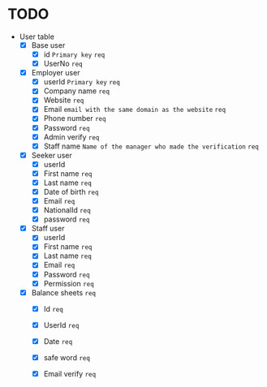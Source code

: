# __TODO__

* User table
    * [x] Base user
        * [x] id `Primary key` `req`
        * [x] UserNo `req`
    * [x] Employer user
        * [x] userId `Primary key`  `req`
        * [x] Company name `req`
        * [x] Website `req`
        * [x] Email `email with the same domain as the website` `req`
        * [x] Phone number `req`
        * [x] Password `req`
        * [x] Admin verify `req`
        * [x] Staff name `Name of the manager who made the verification` `req`
    * [x] Seeker user
        * [x] userId
        * [x] First name  `req`
        * [x] Last name  `req`
        * [x] Date of birth  `req`
        * [x] Email  `req`
        * [x] NationalId  `req`
        * [x] password  `req`
    * [x] Staff user
        * [x] userId
        * [x] First name  `req`
        * [x] Last name  `req`
        * [x] Email  `req`
        * [x] Password  `req`
        * [x] Permission  `req`
    * [x] Balance sheets  `req`
        * [x] Id  `req`
        * [x] UserId  `req`
        * [x] Date  `req`
        * [x] safe word `req`
        * [x] Email verify `req`

    
    
